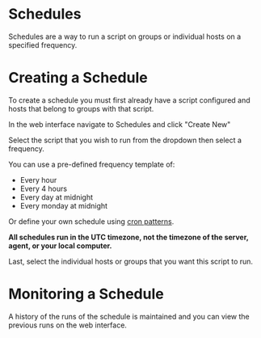 # Schedules

Schedules are a way to run a script on groups or individual hosts on a specified frequency.

# Creating a Schedule

To create a schedule you must first already have a script configured and hosts that belong to groups with that script.

In the web interface navigate to Schedules and click "Create New"

Select the script that you wish to run from the dropdown then select a frequency.

You can use a pre-defined frequency template of:

- Every hour
- Every 4 hours
- Every day at midnight
- Every monday at midnight

Or define your own schedule using [cron patterns](https://pkg.go.dev/github.com/ecnepsnai/cron#pkg-overview).

**All schedules run in the UTC timezone, not the timezone of the server, agent, or your local computer.**

Last, select the individual hosts or groups that you want this script to run.

# Monitoring a Schedule

A history of the runs of the schedule is maintained and you can view the previous runs on the web interface.
